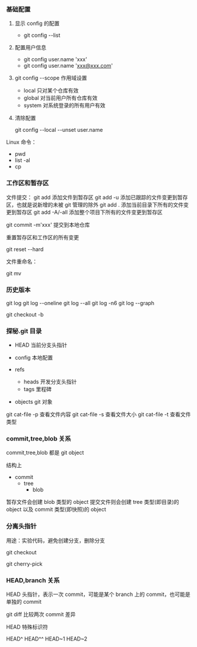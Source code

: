 ### 基础配置

1. 显示 config 的配置

   - git config --list

2. 配置用户信息

   - git config user.name 'xxx'
   - git config user.name 'xxx@xxx.com'

3. git config --scope 作用域设置

   - local 只对某个仓库有效
   - global 对当前用户所有仓库有效
   - system 对系统登录的所有用户有效

4. 清除配置

   git config --local --unset user.name

Linux 命令：

- pwd
- list -al
- cp

### 工作区和暂存区

文件提交：
git add <file> 添加文件到暂存区
git add -u 添加已跟踪的文件变更到暂存区，也就是说新增的未被 git 管理的除外
git add . 添加当前目录下所有的文件变更到暂存区
git add -A/-all 添加整个项目下所有的文件变更到暂存区

git commit -m'xxx' 提交到本地仓库

重置暂存区和工作区的所有变更

git reset --hard

文件重命名：

git mv <sourcefile> <destfile>

### 历史版本

git log
git log --oneline
git log --all
git log -n6
git log --graph

git checkout -b <branch>

### 探秘.git 目录

- HEAD 当前分支头指针

- config 本地配置

- refs

  - heads 开发分支头指针
  - tags 里程碑

- objects git 对象

git cat-file -p 查看文件内容
git cat-file -s 查看文件大小
git cat-file -t 查看文件类型

### commit,tree,blob 关系

commit,tree,blob 都是 git object

结构上

- commit
  - tree
    - blob

暂存文件会创建 blob 类型的 object
提交文件则会创建 tree 类型(即目录)的 object 以及 commit 类型(即快照)的 object

### 分离头指针

用途：实验代码，避免创建分支，删除分支

git checkout <xxxx>

git cherry-pick <commitHash>

### HEAD,branch 关系

HEAD 头指针，表示一次 commit，可能是某个 branch 上的 commit，也可能是单独的 commit

git diff <commitHash> <commitHash> 比较两次 commit 差异

HEAD 特殊标识符

HEAD^ HEAD^^
HEAD~1 HEAD~2
